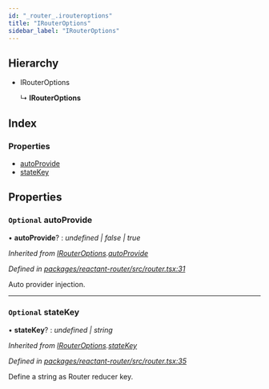 ```yaml
---
id: "_router_.irouteroptions"
title: "IRouterOptions"
sidebar_label: "IRouterOptions"
---
```


## Hierarchy

* IRouterOptions

  ↳ **IRouterOptions**

## Index

### Properties

* [autoProvide](_router_.irouteroptions.md#optional-autoprovide)
* [stateKey](_router_.irouteroptions.md#optional-statekey)

## Properties

### `Optional` autoProvide

• **autoProvide**? : *undefined | false | true*

*Inherited from [IRouterOptions](_router_.irouteroptions.md).[autoProvide](_router_.irouteroptions.md#optional-autoprovide)*

*Defined in [packages/reactant-router/src/router.tsx:31](https://github.com/unadlib/reactant/blob/02f8f232/packages/reactant-router/src/router.tsx#L31)*

Auto provider injection.

___

### `Optional` stateKey

• **stateKey**? : *undefined | string*

*Inherited from [IRouterOptions](_router_.irouteroptions.md).[stateKey](_router_.irouteroptions.md#optional-statekey)*

*Defined in [packages/reactant-router/src/router.tsx:35](https://github.com/unadlib/reactant/blob/02f8f232/packages/reactant-router/src/router.tsx#L35)*

Define a string as Router reducer key.
